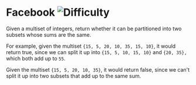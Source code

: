 # Facebook ![Difficulty](https://img.shields.io/badge/-MEDIUM-yellow)
	
Given a multiset of integers, return whether it can be partitioned into two subsets
whose sums are the same.
	
For example, given the multiset `{15, 5, 20, 10, 35, 15, 10}`, it would return true, since we
can split it up into `{15, 5, 10, 15, 10}` and `{20, 35},` which both add up to `55`.
	
Given the multiset `{15, 5, 20, 10, 35}`, it would return false, since we can't split
it up into two subsets that add up to the same sum.
	
